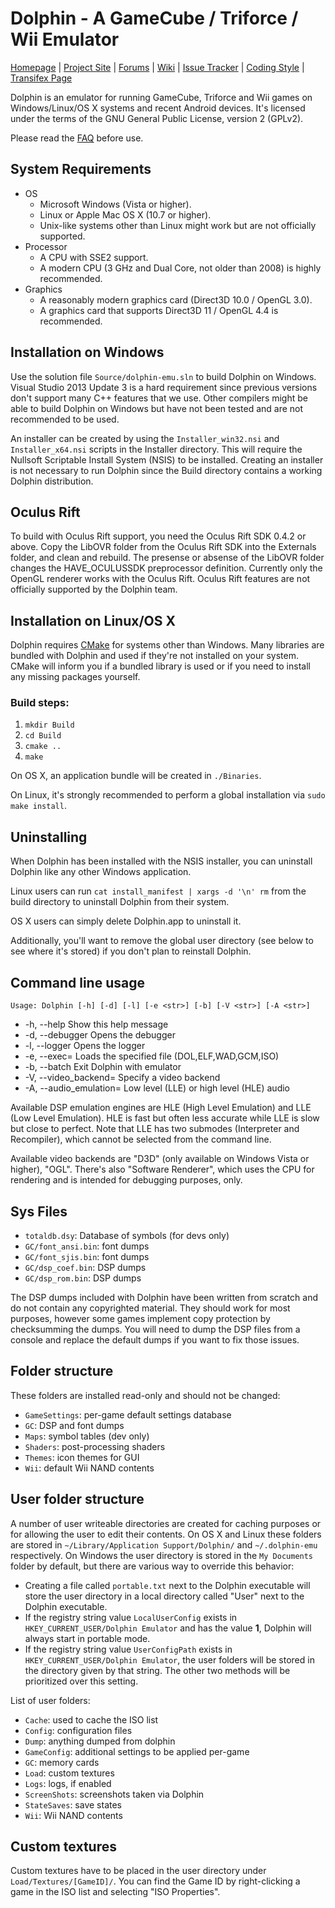 # Dolphin - A GameCube / Triforce / Wii Emulator

[Homepage](https://dolphin-emu.org/) | [Project Site](https://github.com/dolphin-emu/dolphin) | [Forums](https://forums.dolphin-emu.org/) | [Wiki](https://wiki.dolphin-emu.org/) | [Issue Tracker](https://code.google.com/p/dolphin-emu/issues/list) | [Coding Style](https://github.com/dolphin-emu/dolphin/blob/master/Contributing.md) | [Transifex Page](https://www.transifex.com/projects/p/dolphin-emu/)

Dolphin is an emulator for running GameCube, Triforce and Wii games on
Windows/Linux/OS X systems and recent Android devices. It's licensed under
the terms of the GNU General Public License, version 2 (GPLv2).

Please read the [FAQ](http://dolphin-emu.org/docs/faq/) before use.

## System Requirements
* OS
    * Microsoft Windows (Vista or higher).
    * Linux or Apple Mac OS X (10.7 or higher).
    * Unix-like systems other than Linux might work but are not officially supported.
* Processor
    * A CPU with SSE2 support.
    * A modern CPU (3 GHz and Dual Core, not older than 2008) is highly recommended.
* Graphics
    * A reasonably modern graphics card (Direct3D 10.0 / OpenGL 3.0).
    * A graphics card that supports Direct3D 11 / OpenGL 4.4 is recommended.

## Installation on Windows
Use the solution file `Source/dolphin-emu.sln` to build Dolphin on Windows.
Visual Studio 2013 Update 3 is a hard requirement since previous versions don't support
many C++ features that we use. Other compilers might be able to build Dolphin
on Windows but have not been tested and are not recommended to be used.

An installer can be created by using the `Installer_win32.nsi` and
`Installer_x64.nsi` scripts in the Installer directory. This will require the
Nullsoft Scriptable Install System (NSIS) to be installed. Creating an
installer is not necessary to run Dolphin since the Build directory contains
a working Dolphin distribution.

## Oculus Rift
To build with Oculus Rift support, you need the Oculus Rift SDK 0.4.2 or above.
Copy the LibOVR folder from the Oculus Rift SDK into the Externals folder,
and clean and rebuild. The presense or absense of the LibOVR folder changes the
HAVE_OCULUSSDK preprocessor definition.
Currently only the OpenGL renderer works with the Oculus Rift.
Oculus Rift features are not officially supported by the Dolphin team.

## Installation on Linux/OS X
Dolphin requires [CMake](http://www.cmake.org/) for systems other than Windows. Many libraries are
bundled with Dolphin and used if they're not installed on your system. CMake
will inform you if a bundled library is used or if you need to install any
missing packages yourself.

### Build steps:
1. `mkdir Build`
2. `cd Build`
3. `cmake ..`
4. `make`

On OS X, an application bundle will be created in `./Binaries`.

On Linux, it's strongly recommended to perform a global installation via `sudo make install`.

## Uninstalling
When Dolphin has been installed with the NSIS installer, you can uninstall
Dolphin like any other Windows application.

Linux users can run `cat install_manifest | xargs -d '\n' rm` from the build directory
to uninstall Dolphin from their system.

OS X users can simply delete Dolphin.app to uninstall it.

Additionally, you'll want to remove the global user directory (see below to
see where it's stored) if you don't plan to reinstall Dolphin.

## Command line usage
`Usage: Dolphin [-h] [-d] [-l] [-e <str>] [-b] [-V <str>] [-A <str>]`  

* -h, --help Show this help message  
* -d, --debugger Opens the debugger  
* -l, --logger Opens the logger  
* -e, --exec=<str> Loads the specified file (DOL,ELF,WAD,GCM,ISO)  
* -b, --batch Exit Dolphin with emulator  
* -V, --video_backend=<str> Specify a video backend  
* -A, --audio_emulation=<str> Low level (LLE) or high level (HLE) audio  

Available DSP emulation engines are HLE (High Level Emulation) and
LLE (Low Level Emulation). HLE is fast but often less accurate while LLE is
slow but close to perfect. Note that LLE has two submodes (Interpreter and
Recompiler), which cannot be selected from the command line.

Available video backends are "D3D" (only available on Windows Vista or higher),
"OGL". There's also "Software Renderer", which uses the CPU for rendering and
is intended for debugging purposes, only.

## Sys Files
* `totaldb.dsy`: Database of symbols (for devs only)
* `GC/font_ansi.bin`: font dumps
* `GC/font_sjis.bin`: font dumps
* `GC/dsp_coef.bin`: DSP dumps
* `GC/dsp_rom.bin`: DSP dumps

The DSP dumps included with Dolphin have been written from scratch and do not
contain any copyrighted material. They should work for most purposes, however
some games implement copy protection by checksumming the dumps. You will need
to dump the DSP files from a console and replace the default dumps if you want
to fix those issues.

## Folder structure
These folders are installed read-only and should not be changed:

* `GameSettings`: per-game default settings database
* `GC`: DSP and font dumps
* `Maps`: symbol tables (dev only)
* `Shaders`: post-processing shaders
* `Themes`: icon themes for GUI
* `Wii`: default Wii NAND contents

## User folder structure
A number of user writeable directories are created for caching purposes or for
allowing the user to edit their contents. On OS X and Linux these folders are
stored in `~/Library/Application Support/Dolphin/` and `~/.dolphin-emu`
respectively. On Windows the user directory is stored in the `My Documents`
folder by default, but there are various way to override this behavior:

* Creating a file called `portable.txt` next to the Dolphin executable will
  store the user directory in a local directory called "User" next to the
  Dolphin executable.
* If the registry string value `LocalUserConfig` exists in
  `HKEY_CURRENT_USER/Dolphin Emulator` and has the value **1**, Dolphin will
  always start in portable mode.
* If the registry string value `UserConfigPath` exists in
  `HKEY_CURRENT_USER/Dolphin Emulator`, the user folders will be stored in the
  directory given by that string. The other two methods will be prioritized
  over this setting.


List of user folders:

* `Cache`: used to cache the ISO list
* `Config`: configuration files
* `Dump`: anything dumped from dolphin
* `GameConfig`: additional settings to be applied per-game
* `GC`: memory cards
* `Load`: custom textures
* `Logs`: logs, if enabled
* `ScreenShots`: screenshots taken via Dolphin
* `StateSaves`: save states
* `Wii`: Wii NAND contents

## Custom textures
Custom textures have to be placed in the user directory under
`Load/Textures/[GameID]/`. You can find the Game ID by right-clicking a game
in the ISO list and selecting "ISO Properties".

